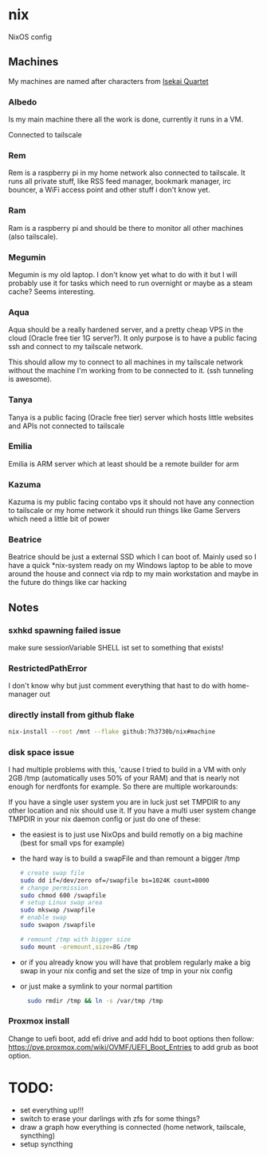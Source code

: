 # nix

NixOS config

## Machines

My machines are named after characters from [Isekai Quartet](https://myanimelist.net/anime/38472/Isekai_Quartet/)

### Albedo

Is my main machine there all the work is done, currently it runs in a VM.

Connected to tailscale

### Rem

Rem is a raspberry pi in my home network also connected to tailscale. It runs all private stuff, like RSS feed manager, bookmark manager, irc bouncer, a WiFi access point and other stuff i don't know yet.  

### Ram

Ram is a raspberry pi and should be there to monitor all other machines (also tailscale).

### Megumin

Megumin is my old laptop. I don't know yet what to do with it but I will probably use it for tasks which need to run overnight or maybe as a steam cache? Seems interesting.

### Aqua

Aqua should be a really hardened server, and a pretty cheap VPS in the cloud (Oracle free tier 1G server?). It only purpose is to have a public facing ssh and connect to my tailscale network.

This should allow my to connect to all machines in my tailscale network without the machine I'm working from to be connected to it. (ssh tunneling is awesome).

### Tanya

Tanya is a public facing (Oracle free tier) server which hosts little websites and APIs not connected to tailscale

### Emilia

Emilia is ARM server which at least should be a remote builder for arm

### Kazuma

Kazuma is my public facing contabo vps it should not have any connection to tailscale or my home network it should run things like Game Servers which need a little bit of power  

### Beatrice

Beatrice should be just a external SSD which I can boot of. Mainly used so I have a quick *nix-system ready on my Windows laptop to be able to move around the house and connect via rdp to my main workstation and maybe in the future do things like car hacking

## Notes

### sxhkd spawning failed issue

make sure sessionVariable SHELL ist set to something that exists!

### RestrictedPathError

I don't know why but just comment everything that hast to do with home-manager out

### directly install from github flake

```bash
nix-install --root /mnt --flake github:7h3730b/nix#machine
```

### disk space issue

I had multiple problems with this, 'cause I tried to build in a VM with only 2GB /tmp (automatically uses 50% of your RAM) and that is nearly not enough for nerdfonts for example. So there are multiple workarounds:  

If you have a single user system you are in luck just set TMPDIR to any other location and nix should use it.
If you have a multi user system change TMPDIR in your nix daemon config or just do one of these:

- the easiest is to just use NixOps and build remotly on a big machine (best for small vps for example)  
- the hard way is to build a swapFile and than remount a bigger /tmp  

    ```bash
    # create swap file
    sudo dd if=/dev/zero of=/swapfile bs=1024K count=8000
    # change permission
    sudo chmod 600 /swapfile
    # setup Linux swap area
    sudo mkswap /swapfile
    # enable swap
    sudo swapon /swapfile

    # remount /tmp with bigger size
    sudo mount -oremount,size=8G /tmp
    ```

- or if you already know you will have that problem regularly make a big swap in your nix config and set the size of tmp in your nix config
- or just make a symlink to your normal partition  

  ```bash
    sudo rmdir /tmp && ln -s /var/tmp /tmp
  ```

### Proxmox install

Change to uefi boot, add efi drive and add hdd to boot options then follow: https://pve.proxmox.com/wiki/OVMF/UEFI_Boot_Entries to add grub as boot option.

# TODO: 

- set everything up!!!  
- switch to erase your darlings with zfs for some things?  
- draw a graph how everything is connected (home network, tailscale, syncthing) 
- setup syncthing